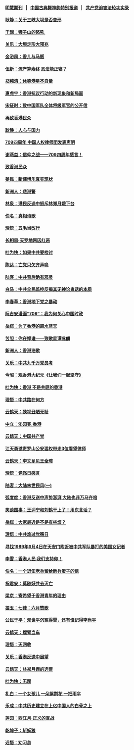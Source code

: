 #### [明慧期刊](https://github.com/gfw-breaker/mh-qikan) &nbsp;&nbsp;|&nbsp;&nbsp; [中国古典舞神韵特别报道](https://github.com/gfw-breaker/mh-news/blob/master/shenyun.md?t=07101136) &nbsp;&nbsp;|&nbsp;&nbsp; [共产党迫害法轮功实录](https://github.com/gfw-breaker/mh-news/blob/master/README.md?t=07101136)  

#### [耿静：关于三峡大坝是否变形](../pages/nsc993/n11375879.md?t=07101136) 

#### [千瑞：狮子山的怒吼 ](../pages/nsc993/n11375644.md?t=07101136) 

#### [关乐：大坝走形大预兆](../pages/nsc993/n11375629.md?t=07101136) 

#### [金浴凤：香儿与马贩](../pages/nsc993/n11375580.md?t=07101136) 

#### [伍新：流产算寿终  恶法能正寝？](../pages/nsc993/n11375581.md?t=07101136) 

#### [郑纯清：休笑港星不自量](../pages/nsc993/n11375555.md?t=07101136) 

#### [惠虎宇：香港抗议行动的新现象和新局面](../pages/nsc993/n11375501.md?t=07101136) 

#### [宋征时：致中国军队全体将级军官的公开信](../pages/nsc993/n11373354.md?t=07101136) 

#### [再致香港民众](../pages/nsc993/n11373870.md?t=07101136) 

#### [耿静：人心与国力](../pages/nsc993/n11373759.md?t=07101136) 

#### [709四周年 中国人权律师团发表声明](../pages/nsc993/n11373565.md?t=07101136) 

#### [谢燕益：信仰之战——709四周年感言！](../pages/nsc993/n11373388.md?t=07101136) 

#### [致香港民众](../pages/nsc993/n11373286.md?t=07101136) 

#### [姜民：新疆博乐真实现状](../pages/nsc993/n11371223.md?t=07101136) 

#### [新洲人：悲港警](../pages/nsc993/n11371174.md?t=07101136) 

#### [林泉：港民反送中怒斥林郑月娥下台](../pages/nsc993/n11370676.md?t=07101136) 

#### [佚名：真相诗歌](../pages/nsc993/n11370666.md?t=07101136) 

#### [理悟：五毛当改行](../pages/nsc993/n11369314.md?t=07101136) 

#### [长相思‧天罗地网囚红恶](../pages/nsc993/n11368444.md?t=07101136) 

#### [吐为快：如果中共要检讨](../pages/nsc993/n11368441.md?t=07101136) 

#### [陈达：亡党只欠齐声唤](../pages/nsc993/n11367838.md?t=07101136) 

#### [陆客：中共背后确有邪灵](../pages/nsc993/n11365263.md?t=07101136) 

#### [白马：中共全民监控反揭其无神论鬼话的本质](../pages/nsc993/n11365236.md?t=07101136) 

#### [李春草：香港地下党之暴动](../pages/nsc993/n11365210.md?t=07101136) 

#### [阮吉安漫画“709”：我为何关心中国时政](../pages/nsc993/n11362127.md?t=07101136) 

#### [岳祺：为了香港的碧水蓝天](../pages/nsc993/n11362627.md?t=07101136) 

#### [苦胆：你在撑谁——致歌星谭咏麟](../pages/nsc993/n11361348.md?t=07101136) 

#### [新洲人：香港浩歌](../pages/nsc993/n11361334.md?t=07101136) 

#### [关乐：中共九千万党员考](../pages/nsc993/n11361304.md?t=07101136) 

#### [今昭：观香港大纪元《让我们一起坚守》](../pages/nsc993/n11361244.md?t=07101136) 

#### [吐为快：香港  不是共匪的香港](../pages/nsc993/n11360918.md?t=07101136) 

#### [理悟：中共路在何方](../pages/nsc993/n11360509.md?t=07101136) 

#### [云鹤天：殃视丑陋无耻](../pages/nsc993/n11358872.md?t=07101136) 

#### [中立：沁园春.香港](../pages/nsc993/n11358843.md?t=07101136) 

#### [云鹤天：中国共产党](../pages/nsc993/n11356465.md?t=07101136) 

#### [江天勇谴责罗山公安滥权带走3位看望律师](../pages/nsc993/n11356042.md?t=07101136) 

#### [云鹤天：李文足见王全璋](../pages/nsc993/n11355225.md?t=07101136) 

#### [理悟：党殇日感言](../pages/nsc993/n11354531.md?t=07101136) 

#### [陆客：大陆末世民风(一)](../pages/nsc993/n11354496.md?t=07101136) 

#### [弧度度：香港反送中声势澎湃 大陆也非万马齐喑](../pages/nsc993/n11352991.md?t=07101136) 

#### [笑谈国事：王沪宁和刘鹤干上了！用东北话？](../pages/nsc993/n11353228.md?t=07101136) 

#### [岳祺：大家最近是不是有些烦？](../pages/nsc993/n11351759.md?t=07101136) 

#### [理悟：中共难过党殇日](../pages/nsc993/n11351696.md?t=07101136) 

#### [寻找1989年6月4日在天安门附近被中共军队暴打的美国女记者](../pages/nsc993/n11349063.md?t=07101136) 

#### [李雪：香港人民  我们支持你！](../pages/nsc993/n11348996.md?t=07101136) 

#### [佚名：一个退伍老兵留给新兵蛋子的信](../pages/nsc993/n11348123.md?t=07101136) 

#### [祝君安：莫随妖共去灭亡](../pages/nsc993/n11346908.md?t=07101136) 

#### [梁京：寄希望于香港青年的理由](../pages/nsc993/n11346646.md?t=07101136) 

#### [振玉：七律：六月赞歌](../pages/nsc993/n11344256.md?t=07101136) 

#### [公民于平：邓世平沉冤得雪，还有谁记得李尚平](../pages/nsc993/n11344145.md?t=07101136) 

#### [云鹤天：螳臂当车](../pages/nsc993/n11343499.md?t=07101136) 

#### [理悟：天网收](../pages/nsc993/n11343389.md?t=07101136) 

#### [关乐：香港反送中展望](../pages/nsc993/n11342228.md?t=07101136) 

#### [云鹤天：林郑月娥的选票](../pages/nsc993/n11342221.md?t=07101136) 

#### [吐为快：无题](../pages/nsc993/n11342213.md?t=07101136) 

#### [礼白：一个女孩儿  一朵紫荆花  一把雨伞](../pages/nsc993/n11342178.md?t=07101136) 

#### [乐成：中共历史建立在上亿中国人的白骨之上](../pages/nsc993/n11341938.md?t=07101136) 

#### [莲园：西江月·正义的宣战](../pages/nsc993/n11341930.md?t=07101136) 

#### [乾坤子：斩妖狼](../pages/nsc993/n11341702.md?t=07101136) 

#### [迟悟：劝习总](../pages/nsc993/n11340730.md?t=07101136) 

